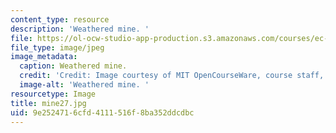 ```yaml
---
content_type: resource
description: 'Weathered mine. '
file: https://ol-ocw-studio-app-production.s3.amazonaws.com/courses/ec-s06-design-for-demining-spring-2007/9e2524716cfd4111516f8ba352ddcdbc_mine27.jpg
file_type: image/jpeg
image_metadata:
  caption: Weathered mine.
  credit: 'Credit: Image courtesy of MIT OpenCourseWare, course staff, and students.'
  image-alt: 'Weathered mine. '
resourcetype: Image
title: mine27.jpg
uid: 9e252471-6cfd-4111-516f-8ba352ddcdbc
---
```

